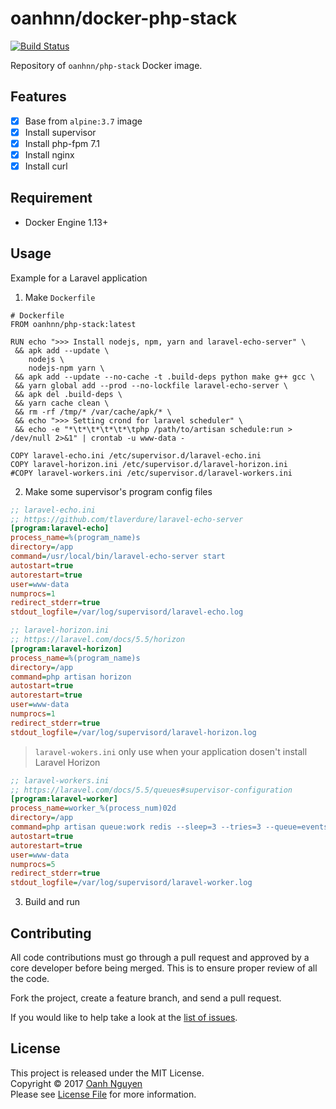 # oanhnn/docker-php-stack

[![Build Status](https://travis-ci.org/oanhnn/docker-php-stack.svg?branch=master)](https://travis-ci.org/oanhnn/docker-php-stack)

Repository of `oanhnn/php-stack` Docker image.

## Features

- [x] Base from `alpine:3.7` image
- [x] Install supervisor
- [x] Install php-fpm 7.1
- [x] Install nginx
- [x] Install curl

## Requirement
- Docker Engine 1.13+

## Usage

Example for a Laravel application

1. Make `Dockerfile`

```docker
# Dockerfile
FROM oanhnn/php-stack:latest

RUN echo ">>> Install nodejs, npm, yarn and laravel-echo-server" \
 && apk add --update \
    nodejs \
    nodejs-npm yarn \
 && apk add --update --no-cache -t .build-deps python make g++ gcc \
 && yarn global add --prod --no-lockfile laravel-echo-server \
 && apk del .build-deps \
 && yarn cache clean \
 && rm -rf /tmp/* /var/cache/apk/* \
 && echo ">>> Setting crond for laravel scheduler" \
 && echo -e "*\t*\t*\t*\t*\tphp /path/to/artisan schedule:run > /dev/null 2>&1" | crontab -u www-data -

COPY laravel-echo.ini /etc/supervisor.d/laravel-echo.ini
COPY laravel-horizon.ini /etc/supervisor.d/laravel-horizon.ini
#COPY laravel-workers.ini /etc/supervisor.d/laravel-workers.ini
```

2. Make some supervisor's program config files

```ini
;; laravel-echo.ini
;; https://github.com/tlaverdure/laravel-echo-server
[program:laravel-echo]
process_name=%(program_name)s
directory=/app
command=/usr/local/bin/laravel-echo-server start
autostart=true
autorestart=true
user=www-data
numprocs=1
redirect_stderr=true
stdout_logfile=/var/log/supervisord/laravel-echo.log
```

```ini
;; laravel-horizon.ini
;; https://laravel.com/docs/5.5/horizon
[program:laravel-horizon]
process_name=%(program_name)s
directory=/app
command=php artisan horizon
autostart=true
autorestart=true
user=www-data
numprocs=1
redirect_stderr=true
stdout_logfile=/var/log/supervisord/laravel-horizon.log
```

> `laravel-wokers.ini` only use when your application dosen't install Laravel Horizon

```ini
;; laravel-workers.ini
;; https://laravel.com/docs/5.5/queues#supervisor-configuration
[program:laravel-worker]
process_name=worker_%(process_num)02d
directory=/app
command=php artisan queue:work redis --sleep=3 --tries=3 --queue=events,notifications,default
autostart=true
autorestart=true
user=www-data
numprocs=5
redirect_stderr=true
stdout_logfile=/var/log/supervisord/laravel-worker.log
```

3. Build and run

## Contributing

All code contributions must go through a pull request and approved by
a core developer before being merged. This is to ensure proper review of all the code.

Fork the project, create a feature branch, and send a pull request.

If you would like to help take a look at the [list of issues](https://github.com/oanhnn/docker-php-stack/issues).

## License

This project is released under the MIT License.   
Copyright © 2017 [Oanh Nguyen](https://github.com/oanhnn)   
Please see [License File](https://github.com/oanhnn/docker-php-stack/blob/master/LICENSE) for more information.
